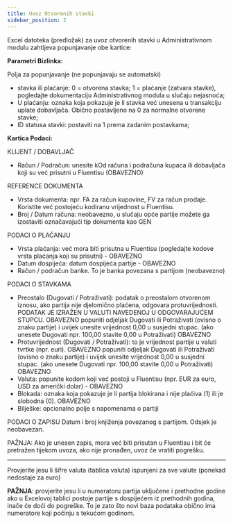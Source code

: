 ```yaml
---
title: Uvoz Otvorenih stavki
sidebar_position: 2
---
```


Excel datoteka (predložak) za uvoz otvorenih stavki u Administrativnom modulu zahtijeva popunjavanje obe kartice:

**Parametri Bizlinka:**

Polja za popunjavanje (ne popunjavaju se automatski)  

- stavka ili plaćanje: 0 = otvorena stavka; 1 = plaćanje (zatvara stavke), pogledajte dokumentaciju Administrativnog modula u slučaju nejasnoća;  
- U plaćanju: oznaka koja pokazuje je li stavka već unesena u transakciju uplate dobavljača. Obično postavljeno na 0 za normalne otvorene stavke;  
- ID statusa stavki: postaviti na 1 prema zadanim postavkama;  


**Kartica Podaci:**

KLIJENT / DOBAVLJAČ    
    
- Račun / Podračun: unesite kOd računa i podračuna kupaca ili dobavljača koji su već prisutni u Fluentisu (OBAVEZNO)  

REFERENCE DOKUMENTA    
- Vrsta dokumenta: npr. FA za račun kupovine, FV za račun prodaje. Koristite već postojeću kodiranu vrijednost u Fluentisu.  
- Broj / Datum računa: neobavezno, u slučaju opće partije možete ga izostaviti označavajući tip dokumenta kao GEN  

PODACI O PLAĆANJU  
- Vrsta plaćanja: već mora biti prisutna u Fluentisu (pogledajte kodove vrsta plaćanja koji su prisutni) - OBAVEZNO  
- Datum dospijeća: datum dospijeća partije - OBAVEZNO   
- Račun / podračun banke. To je banka povezana s partijom (neobavezno)  

PODACI O STAVKAMA  
- Preostalo (Dugovati / Potraživati): podatak o preostalom otvorenom iznosu, ako partija nije djelomično plaćena, odgovara protuvrijednosti.    
PODATAK JE IZRAŽEN U VALUTI NAVEDENOJ U ODGOVARAJUĆEM STUPCU. OBAVEZNO popuniti odjeljak Dugovati ili Potraživati (ovisno o znaku partije) i uvijek unesite vrijednost 0,00 u susjedni stupac. (ako unesete Dugovati npr. 100,00 stavite 0,00 u Potraživati) OBAVEZNO  
- Protuvrijednost (Dugovati / Potraživati): to je vrijednost partije u valuti tvrtke (npr. euri). OBAVEZNO popuniti odjeljak Dugovati ili Potraživati (ovisno o znaku partije) i uvijek unesite vrijednost 0,00 u susjedni stupac. (ako unesete Dugovati npr. 100,00 stavite 0,00 u Potraživati) OBAVEZNO  
- Valuta: popunite kodom koji već postoji u Fluentisu (npr. EUR za euro, USD za američki dolar) - OBAVEZNO  
- Blokada: oznaka koja pokazuje je li partija blokirana i nije plaćiva (1) ili je slobodna (0). OBAVEZNO  
- Bilješke: opcionalno polje s napomenama o partiji  

PODACI O ZAPISU Datum i broj knjiženja povezanog s partijom. Odsjek je neobavezan.  

PAŽNJA: Ako je unesen zapis, mora već biti prisutan u Fluentisu i bit će pretražen tijekom uvoza, ako nije pronađen, uvoz će vratiti pogrešku.  

---

Provjerite jesu li šifre valuta (tablica valuta) ispunjeni za sve valute (ponekad nedostaje za euro)  


**PAŽNJA**: provjerite jesu li u numeratoru partija uključene i prethodne godine ako u Excelovoj tablici postoje partije s dospijećem iz prethodnih godina, inače će doći do pogreške. To je zato što novi baza podataka obično ima numeratore koji počinju s tekućom godinom.  




